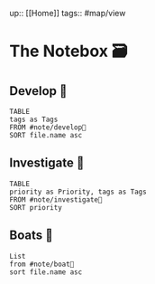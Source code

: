 up:: [[Home]]
tags:: #map/view 

# The Notebox 🗃

## Develop 🍃

```dataview
TABLE
tags as Tags
FROM #note/develop🍃 
SORT file.name asc
```

## Investigate 🔎


```dataview
TABLE
priority as Priority, tags as Tags
FROM #note/investigate🔎 
SORT priority
```

## Boats 🚤

```dataview
List
from #note/boat🚤 
sort file.name asc
```
